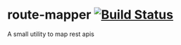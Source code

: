 # route-mapper [![Build Status](https://travis-ci.org/nachos/route-mapper.svg)](https://travis-ci.org/nachos/route-mapper)
A small utility to map rest apis
